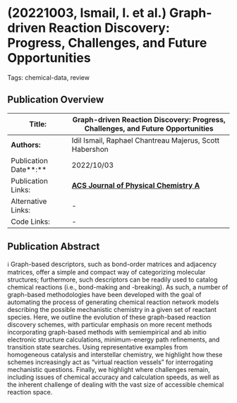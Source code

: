 # (20221003, Ismail, I. et al.) Graph-driven Reaction Discovery: Progress, Challenges, and Future Opportunities

Tags: chemical-data, review

## Publication Overview

| **Title:**  | Graph-driven Reaction Discovery: Progress, Challenges, and Future Opportunities |
| --- | --- |
| **Authors:**  | Idil Ismail, Raphael Chantreau Majerus, Scott Habershon |
| Publication Date**:**  | 2022/10/03 |
| Publication Links: | [**ACS Journal of Physical Chemistry A**](https://pubs.acs.org/doi/10.1021/acs.jpca.2c06408) |
| Alternative Links: | - |
| Code Links: | - |

## Publication Abstract

<aside>
ℹ️ Graph-based descriptors, such as bond-order matrices and adjacency matrices, offer a simple and compact way of categorizing molecular structures; furthermore, such descriptors can be readily used to catalog chemical reactions (i.e., bond-making and -breaking). As such, a number of graph-based methodologies have been developed with the goal of automating the process of generating chemical reaction network models describing the possible mechanistic chemistry in a given set of reactant species. Here, we outline the evolution of these graph-based reaction discovery schemes, with particular emphasis on more recent methods incorporating graph-based methods with semiempirical and ab initio electronic structure calculations, minimum-energy path refinements, and transition state searches. Using representative examples from homogeneous catalysis and interstellar chemistry, we highlight how these schemes increasingly act as “virtual reaction vessels” for interrogating mechanistic questions. Finally, we highlight where challenges remain, including issues of chemical accuracy and calculation speeds, as well as the inherent challenge of dealing with the vast size of accessible chemical reaction space.

</aside>